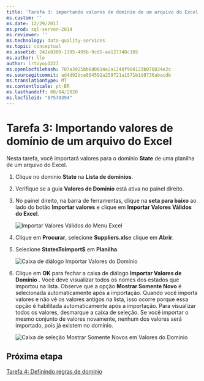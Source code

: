 ```yaml
---
title: 'Tarefa 3: importando valores de domínio de um arquivo do Excel | Microsoft Docs'
ms.custom: ''
ms.date: 12/29/2017
ms.prod: sql-server-2014
ms.reviewer: ''
ms.technology: data-quality-services
ms.topic: conceptual
ms.assetid: 242e8309-1195-495b-9cd5-aa127748c185
ms.author: lle
author: lrtoyou1223
ms.openlocfilehash: 707a3925bb6d0014e2a1248f904123b076024e2c
ms.sourcegitcommit: ad4d92dce894592a259721a1571b1d8736abacdb
ms.translationtype: MT
ms.contentlocale: pt-BR
ms.lasthandoff: 08/04/2020
ms.locfileid: "87570394"
---
```

# <a name="task-3-importing-domain-values-from-an-excel-file"></a>Tarefa 3: Importando valores de domínio de um arquivo do Excel

  Nesta tarefa, você importará valores para o domínio **State** de uma planilha de um arquivo do Excel.

1.  Clique no domínio **State** na **Lista de domínios**.

2.  Verifique se a guia **Valores de Domínio** está ativa no painel direito.

3.  No painel direito, na barra de ferramentas, clique na **seta para baixo** ao lado do botão **Importar valores** e clique em **Importar Valores Válidos do Excel**.

     ![Importar Valores Válidos do Menu Excel](../../2014/tutorials/media/et-importingdomainvaluesfromanexcelfile-01.jpg "Importar Valores Válidos do Menu Excel")

4.  Clique em **Procurar**, selecione **Suppliers.xls**e clique em **Abrir**.

5.  Selecione **StatesToImport$** em **Planilha**.

     ![Caixa de diálogo Importar Valores do Domínio](../../2014/tutorials/media/et-importingdomainvaluesfromanexcelfile-02.jpg "Caixa de diálogo Importar Valores do Domínio")

6.  Clique em **OK** para fechar a caixa de diálogo **Importar Valores de Domínio** . Você deve visualizar todos os nomes dos estados que importou na lista. Observe que a opção **Mostrar Somente Novo** é selecionada automaticamente após a importação. Quando você importa valores e não vê os valores antigos na lista, isso ocorre porque essa opção é habilitada automaticamente após a importação. Para visualizar todos os valores, desmarque a caixa de seleção. Se você importar o mesmo conjunto de valores novamente, nenhum dos valores será importado, pois já existem no domínio.

     ![Caixa de seleção Mostrar Somente Novos em Valores do Domínio](../../2014/tutorials/media/et-importingdomainvaluesfromanexcelfile-03.jpg "Caixa de seleção Mostrar Somente Novos em Valores do Domínio")

## <a name="next-step"></a>Próxima etapa
 [Tarefa 4: Definindo regras de domínio](../../2014/tutorials/task-4-setting-domain-rules.md)


